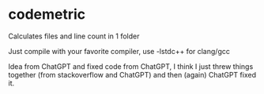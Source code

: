 # codemetric
Calculates files and line count in 1 folder

Just compile with your favorite compiler, use -lstdc++ for clang/gcc

Idea from ChatGPT and fixed code from ChatGPT, I think I just threw things together (from stackoverflow and ChatGPT) and then (again) ChatGPT fixed it.
